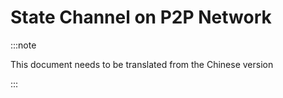 # State Channel on P2P Network

:::note

This document needs to be translated from the Chinese version

:::
